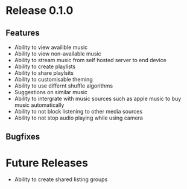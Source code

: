 # Release 0.1.0

## Features
- Ability to view availible music
- Ability to view non-available music
- Ability to stream music from self hosted server to end device
- Ability to create playlists
- Ability to share playlsits
- Ability to customisable theming
- Ability to use differnt shuffle algorithms
- Suggestions on similar music
- Ability to intergrate with music sources such as apple music to buy music automatically
- Ability to not block listening to other media sources
- Ability to not stop audio playing while using camera

## Bugfixes

# Future Releases
- Ability to create shared listing groups